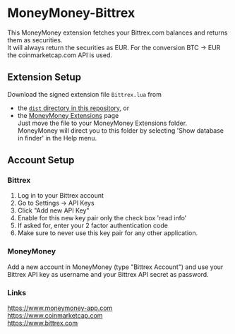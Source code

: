 # MoneyMoney-Bittrex

This MoneyMoney extension fetches your Bittrex.com balances and returns them as securities.  
It will always return the securities as EUR. For the conversion BTC → EUR the coinmarketcap.com API is used.  

## Extension Setup

Download the signed extension file `Bittrex.lua` from  
* the  [`dist` directory in this repository](https://github.com/JonathanSchubert/moneymoney-bittrex/blob/master/dist/Bittrex.lua), or  
* the [MoneyMoney Extensions](https://moneymoney-app.com/extensions/) page  
Just move the file to your MoneyMoney Extensions folder.  
MoneyMoney will direct you to this folder by selecting 'Show database in finder' in the Help menu.  

## Account Setup

### Bittrex

1. Log in to your Bittrex account
2. Go to Settings → API Keys
3. Click "Add new API Key"
4. Enable for this new key pair only the check box 'read info'
5. If asked for, enter your 2 factor authentication code
6. Make sure to never use this key pair for any other application.

### MoneyMoney

Add a new account in MoneyMoney (type "Bittrex Account") and use your Bittrex API key as username and your Bittrex API secret as password.

### Links
https://www.moneymoney-app.com  
https://www.coinmarketcap.com  
https://www.bittrex.com  
